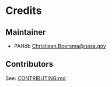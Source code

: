 Credits
=======

Maintainer
----------

* PAHdb <Christiaan.Boersma@nasa.gov>

Contributors
------------

See: [CONTRIBUTING.md](CONTRIBUTING.md)
